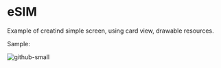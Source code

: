 # eSIM
Example of creatind simple screen, using card view, drawable resources.

Sample: 

![github-small](https://gifyu.com/image/nJT6)
